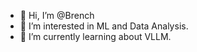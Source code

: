- 👋 Hi, I’m @Brench
- 👀 I’m interested in ML and Data Analysis.
- 🌱 I’m currently learning about VLLM.


<!---
BrenchCC/BrenchCC is a ✨ special ✨ repository because its `README.md` (this file) appears on your GitHub profile.
You can click the Preview link to take a look at your changes.
--->
